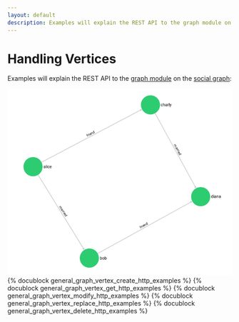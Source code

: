 ```yaml
---
layout: default
description: Examples will explain the REST API to the graph module on the social graph
---
```

Handling Vertices
=================

Examples will explain the REST API to the [graph module](../graphs.html)
on the [social graph](../graphs.html#the-social-graph):

![Social Example Graph](../images/social_graph.png)
{% docublock general_graph_vertex_create_http_examples %}
{% docublock general_graph_vertex_get_http_examples %}
{% docublock general_graph_vertex_modify_http_examples %}
{% docublock general_graph_vertex_replace_http_examples %}
{% docublock general_graph_vertex_delete_http_examples %}
